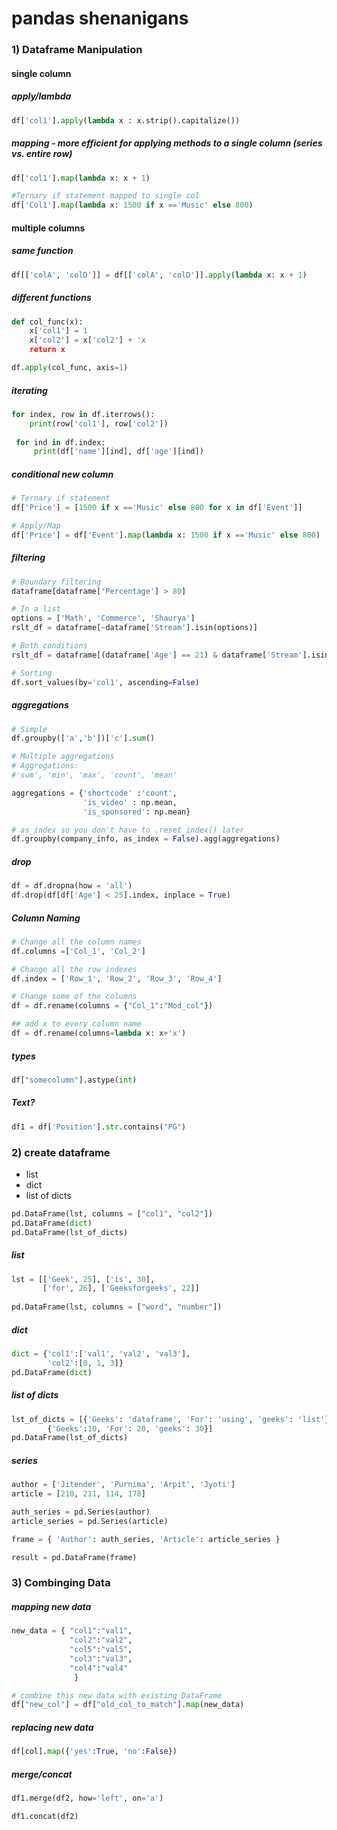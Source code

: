 # pandas shenanigans

### 1) Dataframe Manipulation
#### single column
##### apply/lambda
```python
df['col1'].apply(lambda x : x.strip().capitalize())
```
##### mapping - more efficient for applying methods to a single column (series vs. entire row)
```python
df['col1'].map(lambda x: x + 1)

#Ternary if statement mapped to single col
df['Col1'].map(lambda x: 1500 if x =='Music' else 800)
```
#### multiple columns 
##### same function
```python
df[['colA', 'colD']] = df[['colA', 'colD']].apply(lambda x: x + 1)
```
##### different functions
```python
def col_func(x):
    x['col1'] = 1
    x['col2'] = x['col2'] + 'x
    return x

df.apply(col_func, axis=1)   
```

##### iterating
```python
for index, row in df.iterrows():
    print(row['col1'], row['col2'])
    
 for ind in df.index:
     print(df['name'][ind], df['age'][ind])
```

##### conditional new column
```python
# Ternary if statement
df['Price'] = [1500 if x =='Music' else 800 for x in df['Event']]

# Apply/Map
df['Price'] = df['Event'].map(lambda x: 1500 if x =='Music' else 800)
```

##### filtering 
```python 
# Boundary filtering
dataframe[dataframe['Percentage'] > 80]

# In a list
options = ['Math', 'Commerce', 'Shaurya']
rslt_df = dataframe[~dataframe['Stream'].isin(options)]

# Both conditions
rslt_df = dataframe[(dataframe['Age'] == 21) & dataframe['Stream'].isin(options)]

# Sorting 
df.sort_values(by='col1', ascending=False)
```
##### aggregations
```python
# Simple
df.groupby(['a','b'])['c'].sum()

# Multiple aggregations
# Aggregations:
#'sum', 'min', 'max', 'count', 'mean'

aggregations = {'shortcode' :'count',
                'is_video' : np.mean,
                'is_sponsored': np.mean}

# as_index so you don't have to .reset_index() later
df.groupby(company_info, as_index = False).agg(aggregations)
```

##### drop
```python
df = df.dropna(how = 'all')
df.drop(df[df['Age'] < 25].index, inplace = True)
```

##### Column Naming
```python
# Change all the column names
df.columns =['Col_1', 'Col_2']

# Change all the row indexes
df.index = ['Row_1', 'Row_2', 'Row_3', 'Row_4']

# Change some of the columns 
df = df.rename(columns = {"Col_1":"Mod_col"})

## add x to every column name
df = df.rename(columns=lambda x: x+'x')
```
##### types
```python
df["somecolumn"].astype(int)
```

##### Text?
```python
df1 = df['Position'].str.contains("PG")
```

### 2) create dataframe
- list
- dict
- list of dicts
``` python 
pd.DataFrame(lst, columns = ["col1", "col2"])
pd.DataFrame(dict)
pd.DataFrame(lst_of_dicts)
```
##### list
```python
lst = [['Geek', 25], ['is', 30],
       ['for', 26], ['Geeksforgeeks', 22]]
       
pd.DataFrame(lst, columns = ["word", "number"])
```
##### dict
```python
dict = {'col1':['val1', 'val2', 'val3'],
        'col2':[0, 1, 3]}
pd.DataFrame(dict)
```
##### list of dicts

```python
lst_of_dicts = [{'Geeks': 'dataframe', 'For': 'using', 'geeks': 'list'},
        {'Geeks':10, 'For': 20, 'geeks': 30}]
pd.DataFrame(lst_of_dicts)      
```
##### series

```python
author = ['Jitender', 'Purnima', 'Arpit', 'Jyoti']
article = [210, 211, 114, 178]

auth_series = pd.Series(author)
article_series = pd.Series(article)

frame = { 'Author': auth_series, 'Article': article_series }

result = pd.DataFrame(frame)
``` 

### 3) Combinging Data

##### mapping new data
```python
new_data = { "col1":"val1",
             "col2":"val2",
             "col5":"val5",
             "col3":"val3",
             "col4":"val4"
              }

# combine this new data with existing DataFrame
df["new_col"] = df["old_col_to_match"].map(new_data)
```
##### replacing new data
```python
df[col].map({'yes':True, 'no':False})
```

##### merge/concat
```python
df1.merge(df2, how='left', on='a')

df1.concat(df2)
```



